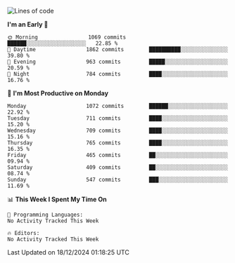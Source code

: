 <!--START_SECTION:waka-->
![Lines of code](https://img.shields.io/badge/From%20Hello%20World%20I%27ve%20Written-40.1%20million%20lines%20of%20code-blue)

**I'm an Early 🐤** 

```text
🌞 Morning                1069 commits        ██████░░░░░░░░░░░░░░░░░░░   22.85 % 
🌆 Daytime                1862 commits        ██████████░░░░░░░░░░░░░░░   39.80 % 
🌃 Evening                963 commits         █████░░░░░░░░░░░░░░░░░░░░   20.59 % 
🌙 Night                  784 commits         ████░░░░░░░░░░░░░░░░░░░░░   16.76 % 
```
📅 **I'm Most Productive on Monday** 

```text
Monday                   1072 commits        ██████░░░░░░░░░░░░░░░░░░░   22.92 % 
Tuesday                  711 commits         ████░░░░░░░░░░░░░░░░░░░░░   15.20 % 
Wednesday                709 commits         ████░░░░░░░░░░░░░░░░░░░░░   15.16 % 
Thursday                 765 commits         ████░░░░░░░░░░░░░░░░░░░░░   16.35 % 
Friday                   465 commits         ██░░░░░░░░░░░░░░░░░░░░░░░   09.94 % 
Saturday                 409 commits         ██░░░░░░░░░░░░░░░░░░░░░░░   08.74 % 
Sunday                   547 commits         ███░░░░░░░░░░░░░░░░░░░░░░   11.69 % 
```


📊 **This Week I Spent My Time On** 

```text
💬 Programming Languages: 
No Activity Tracked This Week

🔥 Editors: 
No Activity Tracked This Week
```


 Last Updated on 18/12/2024 01:18:25 UTC
<!--END_SECTION:waka-->
```
